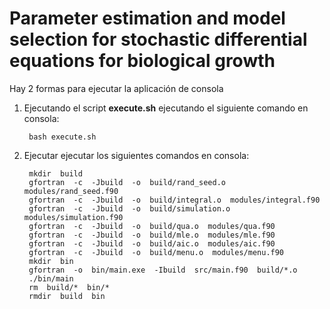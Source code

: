 # Parameter estimation and model selection for stochastic differential equations for biological growth

Hay 2 formas para ejecutar la aplicación de consola
1. Ejecutando el script **execute.sh** ejecutando el siguiente comando en consola:

	    bash execute.sh

2. Ejecutar ejecutar los siguientes comandos en consola:

	    mkdir  build
	    gfortran  -c  -Jbuild  -o  build/rand_seed.o  modules/rand_seed.f90
	    gfortran  -c  -Jbuild  -o  build/integral.o  modules/integral.f90
	    gfortran  -c  -Jbuild  -o  build/simulation.o  modules/simulation.f90
	    gfortran  -c  -Jbuild  -o  build/qua.o  modules/qua.f90
	    gfortran  -c  -Jbuild  -o  build/mle.o  modules/mle.f90
	    gfortran  -c  -Jbuild  -o  build/aic.o  modules/aic.f90
	    gfortran  -c  -Jbuild  -o  build/menu.o  modules/menu.f90
	    mkdir  bin
	    gfortran  -o  bin/main.exe  -Ibuild  src/main.f90  build/*.o
	    ./bin/main
	    rm  build/*  bin/*
	    rmdir  build  bin

